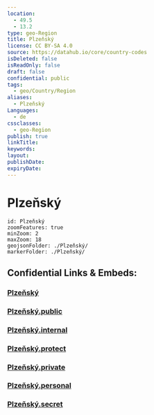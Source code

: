 ```yaml
---
location:
  - 49.5
  - 13.2
type: geo-Region
title: Plzeňský
license: CC BY-SA 4.0
source: https://datahub.io/core/country-codes
isDeleted: false
isReadOnly: false
draft: false
confidential: public
tags:
  - geo/Country/Region
aliases:
  - Plzeňský
Languages:
  - de
cssclasses:
  - geo-Region
publish: true
linkTitle:
keywords:
layout:
publishDate:
expiryDate:
---
```


# Plzeňský

```leaflet
id: Plzeňský
zoomFeatures: true 
minZoom: 2 
maxZoom: 18
geojsonFolder: ./Plzeňský/
markerFolder: ./Plzeňský/
```


## Confidential Links & Embeds: 

### [Plzeňský](/_Standards/Earth/Continent/Europe/Europe~Central/Czech_Republic/regions~Czech_Republic/Plzeňský.md) 

### [Plzeňský.public](/_public/Earth/Continent/Europe/Europe~Central/Czech_Republic/regions~Czech_Republic/Plzeňský.public.md) 

### [Plzeňský.internal](/_internal/Earth/Continent/Europe/Europe~Central/Czech_Republic/regions~Czech_Republic/Plzeňský.internal.md) 

### [Plzeňský.protect](/_protect/Earth/Continent/Europe/Europe~Central/Czech_Republic/regions~Czech_Republic/Plzeňský.protect.md) 

### [Plzeňský.private](/_private/Earth/Continent/Europe/Europe~Central/Czech_Republic/regions~Czech_Republic/Plzeňský.private.md) 

### [Plzeňský.personal](/_personal/Earth/Continent/Europe/Europe~Central/Czech_Republic/regions~Czech_Republic/Plzeňský.personal.md) 

### [Plzeňský.secret](/_secret/Earth/Continent/Europe/Europe~Central/Czech_Republic/regions~Czech_Republic/Plzeňský.secret.md)

